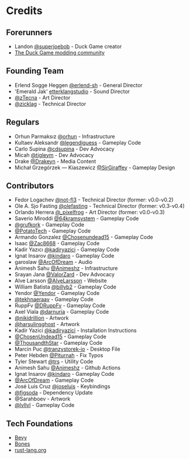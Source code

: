 # Credits

## Forerunners

- Landon [@superjoebob](https://twitter.com/superjoebob) - Duck Game creator
- [The Duck Game modding community](https://steamcommunity.com/app/312530/workshop/)

## Founding Team

- Erlend Sogge Heggen [@erlend-sh](https://github.com/erlend-sh) - General Director
- 'Emerald Jak' [etterklangstudio](https://en.etterklangstudio.no/) - Sound Director
- [@zTecna](https://github.com/zTecna) - Art Director
- [@zicklag](https://github.com/zicklag) - Technical Director

## Regulars

- Orhun Parmaksız [@orhun](https://github.com/orhun) - Infrastructure
- Kultaev Aleksandr [@legendiguess](https://github.com/legendiguess) - Gameplay Code
- Carlo Supina [@cdsupina](https://github.com/cdsupina) - Dev Advocacy
- Micah [@tigleym](https://github.com/tigleym) - Dev Advocacy
- Drake [@Drakeyn](https://github.com/Drakeyn) - Media Content
- Michał Grzegórzek — Kiaszewicz [@SirGiraffey](https://github.com/SirGiraffey) - Gameplay Design

## Contributors

- Fedor Logachev [@not-fl3](https://github.com/not-fl3) - Technical Director (former: v0.0-v0.2)
- Ole A. Sjo Fasting [@olefasting](https://github.com/olefasting) - Technical Director (former: v0.3-v0.4)
- Orlando Herrera [@_pixelfrog](https://twitter.com/_pixelfrog) - Art Director (former: v0.0-v0.3)
- Saverio Miroddi [@64kramsystem](https://github.com/64kramsystem) - Gameplay Code
- [@grufkork](https://github.com/grufkork) - Gameplay Code
- [@PotatoTech](https://github.com/PotatoTech) - Gameplay Code
- Armando Gonzalez [@Chosenundead15](https://github.com/Chosenundead15) - Gameplay Code
- Isaac [@Zac8668](https://github.com/Zac8668) - Gameplay Code
- Kadir Yazıcı [@kadiryazici](https://github.com/kadiryazici) - Gameplay Code
- Ignat Insarov [@kindaro](https://github.com/kindaro) - Gameplay Code
- garoslaw [@ArcOfDream](https://twitter.com/ArcOfDream) - Audio
- Animesh Sahu [@Animeshz](https://github.com/Animeshz) - Infrastructure
- Srayan Jana [@ValorZard](https://github.com/ValorZard) - Dev Advocacy
- Alve Larsson [@AlveLarsson](https://github.com/AlveLarsson) - Website
- William Batista [@billyb2](https://github.com/billyb2) - Gameplay Code
- Yendor [@Yendor](https://github.com/lecoqjacob) - Gameplay Code
- [@tekhnaeraav](https://github.com/tekhnaeraav) - Gameplay Code
- RuppFv [@DRuppFv](https://github.com/DRuppFv) - Gameplay Code
- Axel Viala [@darnuria](https://github.com/darnuria) - Gameplay Code
- [@nikidrillion](https://github.com/nikidrillion) - Artwork
- [@harsulinsghost](https://github.com/harsulinsghost) - Artwork
- Kadir Yazici [@kadiryazici](https://github.com/kadiryazici) - Installation Instructions
- [@ChosenUndead15](https://github.com/Chosenundead15) - Gameplay Code
- [@ThousandthStar](https://github.com/ThousandthStar) - Gameplay Code
- Marcin Puc [@tranzystorek-io](https://github.com/tranzystorek-io) - Desktop File
- Peter Hebden [@Piturnah](https://github.com/Piturnah) - Fix Typos
- Tyler Stewart [@trs](https://github.com/trs) - Utility Code
- Animesh Sahu [@Animeshz](https://github.com/Animeshz) - Github Actions
- Ignat Insarov [@kindaro](https://github.com/kindaro) - Gameplay Code
- [@ArcOfDream](https://github.com/ArcOfDream) - Gameplay Code
- José Luis Cruz [@joseluis](https://github.com/joseluis) - Keybindings
- [@figsoda](https://github.com/iwek7) - Dependency Update
- @Sarahboev - Artwork
- [@lvllvl](https://github.com/lvllvl) - Gameplay Code

## Tech Foundations

- [Bevy](https://bevyengine.org/)
- [Bones](https://github.com/fishfolk/bones)
- [rust-lang.org](https://www.rust-lang.org/)
